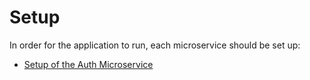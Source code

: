 # Setup

In order for the application to run, each microservice should be set up:

- [Setup of the Auth Microservice](auth-microservice/README.md#Setup)
